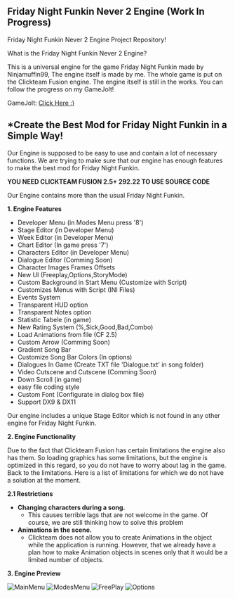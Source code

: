 ## Friday Night Funkin Never 2 Engine (Work In Progress)
Friday Night Funkin Never 2 Engine Project Repository!

What is the Friday Night Funkin Never 2 Engine?

This is a universal engine for the game Friday Night Funkin made 
by Ninjamuffin99, The engine itself is made by me. The whole game 
is put on the Clickteam Fusion engine. The engine itself is still 
in the works. You can follow the progress on my GameJolt!

GameJolt: [Click Here :)](https://gamejolt.com/invite/SzymexStudio)


## *Create the Best Mod for **Friday Night Funkin** in a Simple Way!

Our Engine is supposed to be easy to use and contain a lot of necessary 
functions. We are trying to make sure that our engine has enough features 
to make the best mod for Friday Night Funkin.

**YOU NEED CLICKTEAM FUSION 2.5+ 292.22 TO USE SOURCE CODE**

Our Engine contains more than the usual Friday Night Funkin. 

**1. Engine Features**

- Developer Menu (in Modes Menu press '8')
- Stage Editor (in Developer Menu)
- Week Editor (in Developer Menu)
- Chart Editor (In game press '7')
- Characters Editor (in Developer Menu)
- Dialogue Editor (Comming Soon)
- Character Images Frames Offsets
- New UI (Freeplay,Options,StoryMode)
- Custom Background in Start Menu (Customize with Script)
- Customizes Menus with Script (INI Files)
- Events System
- Transparent HUD option
- Transparent Notes option
- Statistic Tabele (in game)
- New Rating System (%,Sick,Good,Bad,Combo)
- Load Animations from file (CF 2.5)
- Custom Arrow (Comming Soon)
- Gradient Song Bar
- Customize Song Bar Colors (In options)
- Dialogues In Game (Create TXT file 'Dialogue.txt' in song folder)
- Video Cutscene and Cutscene (Comming Soon)
- Down Scroll (in game)
- easy file coding style
- Custom Font (Configurate in dialog box file)
- Support DX9 & DX11

Our engine includes a unique Stage Editor which is not found in any other engine for Friday Night Funkin.

**2. Engine Functionality**

Due to the fact that Clickteam Fusion has certain limitations the engine also has them. So loading 
graphics has some limitations, but the engine is optimized in this regard, so you do not have to worry 
about lag in the game. Back to the limitations. Here is a list of limitations for which we do not have a 
solution at the moment. 

**2.1 Restrictions**
 - **Changing characters during a song.**
    - This causes terrible lags that are not welcome in the game. Of course, we are still thinking how to solve this problem
 - **Animations in the scene.**
    - Clickteam does not allow you to create Animations in the object while the application is running. However, that we already have a plan how to make Animation  objects in scenes only that it would be a limited number of objects. 

**3. Engine Preview**

![MainMenu](https://user-images.githubusercontent.com/96202764/236612396-90dd024c-aa7f-47ef-b32a-53ebc37668fe.png)
![ModesMenu](https://user-images.githubusercontent.com/96202764/236612526-767f2ab9-6115-4e46-9214-01361a21ffd2.png)
![FreePlay](https://user-images.githubusercontent.com/96202764/236612647-6db162ff-cc33-49e6-a553-de059e497332.png)
![Options](https://user-images.githubusercontent.com/96202764/236613020-105f9330-110f-43a9-a5e2-ba9a084a173e.png)

